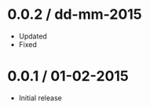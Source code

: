
0.0.2 / dd-mm-2015
==================

  * Updated 
  * Fixed 
  
0.0.1 / 01-02-2015
==================

  * Initial release
